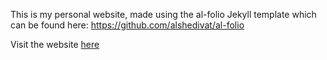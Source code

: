 This is my personal website, made using the al-folio Jekyll template which can be found here: https://github.com/alshedivat/al-folio

Visit the website <a href="{{ site.baseurl }}/">here</a>
